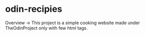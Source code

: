 # odin-recipies
Overview -> This project is a simple cooking website made under TheOdinProject only with few html tags.
